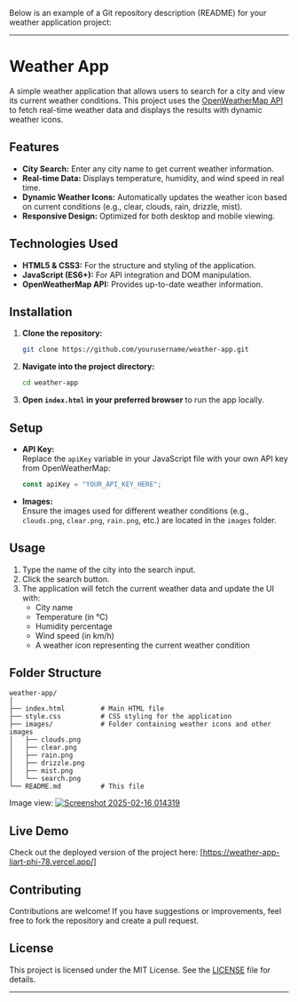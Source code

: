 Below is an example of a Git repository description (README) for your weather application project:

---

# Weather App

A simple weather application that allows users to search for a city and view its current weather conditions. This project uses the [OpenWeatherMap API](https://openweathermap.org/api) to fetch real-time weather data and displays the results with dynamic weather icons.

## Features

- **City Search:** Enter any city name to get current weather information.
- **Real-time Data:** Displays temperature, humidity, and wind speed in real time.
- **Dynamic Weather Icons:** Automatically updates the weather icon based on current conditions (e.g., clear, clouds, rain, drizzle, mist).
- **Responsive Design:** Optimized for both desktop and mobile viewing.

## Technologies Used

- **HTML5 & CSS3:** For the structure and styling of the application.
- **JavaScript (ES6+):** For API integration and DOM manipulation.
- **OpenWeatherMap API:** Provides up-to-date weather information.

## Installation

1. **Clone the repository:**

   ```bash
   git clone https://github.com/yourusername/weather-app.git
   ```

2. **Navigate into the project directory:**

   ```bash
   cd weather-app
   ```

3. **Open `index.html` in your preferred browser** to run the app locally.

## Setup

- **API Key:**  
  Replace the `apiKey` variable in your JavaScript file with your own API key from OpenWeatherMap:
  
  ```js
  const apiKey = "YOUR_API_KEY_HERE";
  ```

- **Images:**  
  Ensure the images used for different weather conditions (e.g., `clouds.png`, `clear.png`, `rain.png`, etc.) are located in the `images` folder.

## Usage

1. Type the name of the city into the search input.
2. Click the search button.
3. The application will fetch the current weather data and update the UI with:
   - City name
   - Temperature (in °C)
   - Humidity percentage
   - Wind speed (in km/h)
   - A weather icon representing the current weather condition

## Folder Structure

```
weather-app/
│
├── index.html         # Main HTML file
├── style.css          # CSS styling for the application
├── images/            # Folder containing weather icons and other images
│   ├── clouds.png
│   ├── clear.png
│   ├── rain.png
│   ├── drizzle.png
│   ├── mist.png
│   └── search.png
└── README.md          # This file
```
 Image view:
[![Screenshot 2025-02-16 014319](https://github.com/user-attachments/assets/61a88504-2bff-4684-ab38-cfcec502e997)](https://to-do-app-gray-rho-38.vercel.app/)

## Live Demo

Check out the deployed version of the project here: [https://weather-app-liart-phi-78.vercel.app/]


## Contributing

Contributions are welcome! If you have suggestions or improvements, feel free to fork the repository and create a pull request.

## License

This project is licensed under the MIT License. See the [LICENSE](LICENSE) file for details.

---

